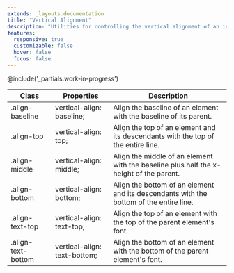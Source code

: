 ```yaml
---
extends: _layouts.documentation
title: "Vertical Alignment"
description: "Utilities for controlling the vertical alignment of an inline or table-cell box."
features:
  responsive: true
  customizable: false
  hover: false
  focus: false
---
```


@include('_partials.work-in-progress')

<div class="border-t border-grey-lighter">
    <table class="w-full text-left table-collapse">
        <colgroup>
            <col class="w-1/5">
            <col class="w-1/3">
            <col>
        </colgroup>
        <thead>
            <tr>
                <th class="text-sm font-semibold text-grey-darker p-2 bg-grey-lightest">Class</th>
                <th class="text-sm font-semibold text-grey-darker p-2 bg-grey-lightest">Properties</th>
                <th class="text-sm font-semibold text-grey-darker p-2 bg-grey-lightest">Description</th>
            </tr>
        </thead>
        <tbody class="align-baseline">
            <tr>
                <td class="p-2 border-t border-smoke font-mono text-xs text-purple-dark">.align-baseline</td>
                <td class="p-2 border-t border-smoke font-mono text-xs text-blue-dark">vertical-align: baseline;</td>
                <td class="p-2 border-t border-smoke text-sm text-grey-darker">Align the baseline of an element with the baseline of its parent.</td>
            </tr>
            <tr>
                <td class="p-2 border-t border-smoke-light font-mono text-xs text-purple-dark">.align-top</td>
                <td class="p-2 border-t border-smoke-light font-mono text-xs text-blue-dark">vertical-align: top;</td>
                <td class="p-2 border-t border-smoke-light text-sm text-grey-darker">Align the top of an element and its descendants with the top of the entire line.</td>
            </tr>
            <tr>
                <td class="p-2 border-t border-smoke-light font-mono text-xs text-purple-dark">.align-middle</td>
                <td class="p-2 border-t border-smoke-light font-mono text-xs text-blue-dark">vertical-align: middle;</td>
                <td class="p-2 border-t border-smoke-light text-sm text-grey-darker">Align the middle of an element with the baseline plus half the x-height of the parent.</td>
            </tr>
            <tr>
                <td class="p-2 border-t border-smoke-light font-mono text-xs text-purple-dark">.align-bottom</td>
                <td class="p-2 border-t border-smoke-light font-mono text-xs text-blue-dark">vertical-align: bottom;</td>
                <td class="p-2 border-t border-smoke-light text-sm text-grey-darker">Align the bottom of an element and its descendants with the bottom of the entire line.</td>
            </tr>
            <tr>
                <td class="p-2 border-t border-smoke-light font-mono text-xs text-purple-dark">.align-text-top</td>
                <td class="p-2 border-t border-smoke-light font-mono text-xs text-blue-dark">vertical-align: text-top;</td>
                <td class="p-2 border-t border-smoke-light text-sm text-grey-darker">Align the top of an element with the top of the parent element's font.</td>
            </tr>
            <tr>
                <td class="p-2 border-t border-smoke-light font-mono text-xs text-purple-dark">.align-text-bottom</td>
                <td class="p-2 border-t border-smoke-light font-mono text-xs text-blue-dark">vertical-align: text-bottom;</td>
                <td class="p-2 border-t border-smoke-light text-sm text-grey-darker">Align the bottom of an element with the bottom of the parent element's font.</td>
            </tr>
        </tbody>
    </table>
</div>
